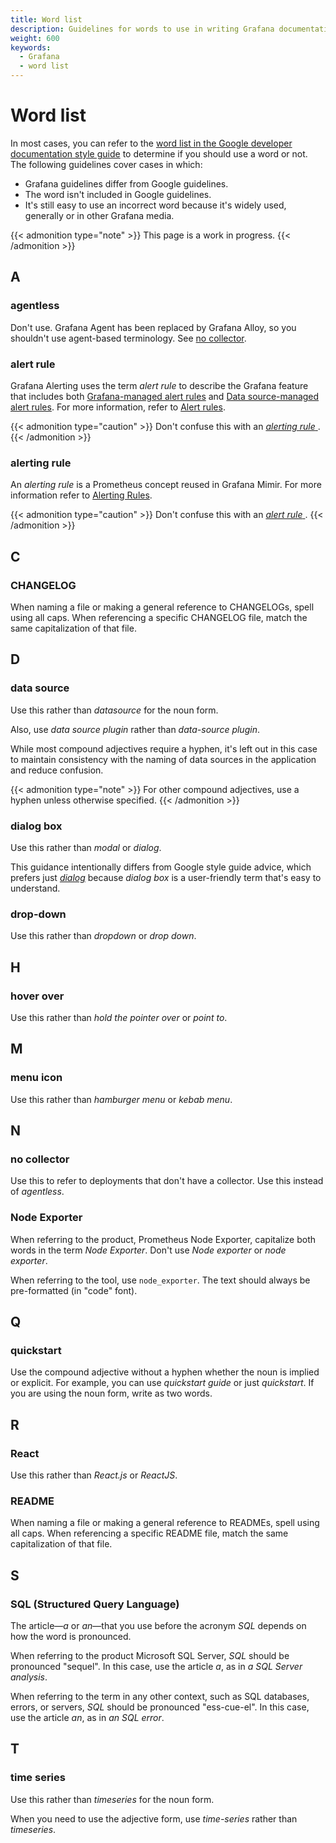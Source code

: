 ```yaml
---
title: Word list
description: Guidelines for words to use in writing Grafana documentation.
weight: 600
keywords:
  - Grafana
  - word list
---
```


# Word list

In most cases, you can refer to the [word list in the Google developer documentation style guide](https://developers.google.com/style/word-list) to determine if you should use a word or not. The following guidelines cover cases in which:

- Grafana guidelines differ from Google guidelines.
- The word isn't included in Google guidelines.
- It's still easy to use an incorrect word because it's widely used, generally or in other Grafana media.

{{< admonition type="note" >}}
This page is a work in progress.
{{< /admonition >}}

<!-- vale Grafana.Headings = NO -->
<!-- vale Grafana.Spelling = NO -->
<!-- vale Grafana.WordList = NO -->

## A

### agentless

Don't use. Grafana Agent has been replaced by Grafana Alloy, so you shouldn't use agent-based terminology. See [no collector](#no-collector).

### alert rule

Grafana Alerting uses the term _alert rule_ to describe the Grafana feature that includes both [Grafana-managed alert rules](https://grafana.com/docs/grafana/latest/alerting/fundamentals/alert-rules/alert-rule-types/#grafana-managed-alert-rules) and [Data source-managed alert rules](https://grafana.com/docs/grafana/latest/alerting/fundamentals/alert-rules/alert-rule-types/#data-source-managed-alert-rules).
For more information, refer to [Alert rules](https://grafana.com/docs/grafana/latest/alerting/fundamentals/alert-rules/).

{{< admonition type="caution" >}}
Don't confuse this with an [_alerting rule_ ](#alerting-rule).
{{< /admonition >}}

### alerting rule

An _alerting rule_ is a Prometheus concept reused in Grafana Mimir.
For more information refer to [Alerting Rules](https://prometheus.io/docs/prometheus/latest/configuration/alerting_rules/).

{{< admonition type="caution" >}}
Don't confuse this with an [_alert rule_ ](#alert-rule).
{{< /admonition >}}

<!--
## B -->

## C

### CHANGELOG

When naming a file or making a general reference to CHANGELOGs, spell using all caps. When referencing a specific CHANGELOG file, match the same capitalization of that file.

## D

### data source

Use this rather than _datasource_ for the noun form.

Also, use _data source plugin_ rather than _data-source plugin_.

While most compound adjectives require a hyphen, it's left out in this case to maintain consistency with the naming of data sources in the application and reduce confusion.

{{< admonition type="note" >}}
For other compound adjectives, use a hyphen unless otherwise specified.
{{< /admonition >}}

### dialog box

<!-- vale Grafana.DialogBox = NO -->

Use this rather than _modal_ or _dialog_.

This guidance intentionally differs from Google style guide advice, which prefers just [_dialog_](https://developers.google.com/style/word-list#dialog) because _dialog box_ is a user-friendly term that's easy to understand.

<!-- vale Grafana.YES = NO -->

### drop-down

Use this rather than _dropdown_ or _drop down_.

<!--
## E
## F
## G -->

## H

### hover over

Use this rather than _hold the pointer over_ or _point to_.

<!--
## I
## J
## K
## L
-->

## M

### menu icon

Use this rather than _hamburger menu_ or _kebab menu_.

## N

### no collector

Use this to refer to deployments that don't have a collector. Use this instead of _agentless_.

### Node Exporter

<!-- vale Grafana.PrometheusExporters = NO -->
<!-- This is demonstrating improper usage. -->

When referring to the product, Prometheus Node Exporter, capitalize both words in the term _Node Exporter_.
Don't use _Node exporter_ or _node exporter_.

<!-- vale Grafana.PrometheusExporters = YES -->

When referring to the tool, use `node_exporter`. The text should always be pre-formatted (in "code" font).

<!--
## O
## P -->

## Q

### quickstart

Use the compound adjective without a hyphen whether the noun is implied or explicit. For example, you can use _quickstart guide_ or just _quickstart_. If you are using the noun form, write as two words.

## R

### React

<!-- vale Grafana.React = NO -->
<!-- This is demonstrating improper usage. -->

Use this rather than _React.js_ or _ReactJS_.

<!-- vale Grafana.React = YES -->

### README

When naming a file or making a general reference to READMEs, spell using all caps. When referencing a specific README file, match the same capitalization of that file.

## S

### SQL (Structured Query Language)

The article&mdash;_a_ or _an_&mdash;that you use before the acronym _SQL_ depends on how the word is pronounced.

When referring to the product Microsoft SQL Server, _SQL_ should be pronounced "sequel". In this case, use the article _a_, as in _a SQL Server analysis_.

When referring to the term in any other context, such as SQL databases, errors, or servers, _SQL_ should be pronounced "ess-cue-el". In this case, use the article _an_, as in _an SQL error_.

## T

### time series

Use this rather than _timeseries_ for the noun form.

When you need to use the adjective form, use _time-series_ rather than _timeseries_.

<!--

## U

## V

## W

## X

-->

<!-- vale on -->
